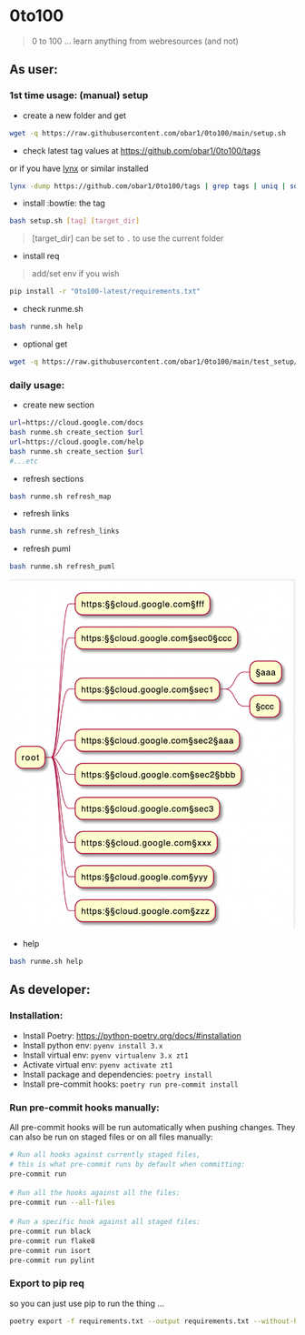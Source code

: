 # 0to100

> 0 to 100 ... learn anything from webresources (and not)

## As user:

### 1st time usage: (manual) setup

- create a new folder and get 

```bash
wget -q https://raw.githubusercontent.com/obar1/0to100/main/setup.sh
```

- check latest tag values at https://github.com/obar1/0to100/tags

or if you have [lynx](https://simple.wikipedia.org/wiki/Lynx_(web_browser)) or similar installed

```bash
lynx -dump https://github.com/obar1/0to100/tags | grep tags | uniq | sort
```

- install :bowtie: the tag

```bash
bash setup.sh [tag] [target_dir]
```
> [target_dir] can be set to `.` to use the current folder 

- install req
> add/set env if you wish

```bash
pip install -r "0to100-latest/requirements.txt"
```

- check runme.sh

```bash
bash runme.sh help 
```

- optional get

```bash
wget -q https://raw.githubusercontent.com/obar1/0to100/main/test_setup/.gitignore
```

### daily usage:

-  create new section

```bash
url=https://cloud.google.com/docs
bash runme.sh create_section $url
url=https://cloud.google.com/help
bash runme.sh create_section $url
#...etc
```
-  refresh sections

```bash
bash runme.sh refresh_map
```
-  refresh links

```bash
bash runme.sh refresh_links
```
-  refresh puml

```bash
bash runme.sh refresh_puml
```
![](2021-09-18-01-08-45.png)

- help

```bash
bash runme.sh help
```


## As developer:

### Installation:

* Install Poetry: <https://python-poetry.org/docs/#installation>
* Install python env: `pyenv install 3.x`
* Install virtual env: `pyenv virtualenv 3.x zt1`
* Activate virtual env: `pyenv activate zt1`
* Install package and dependencies: `poetry install`
* Install pre-commit hooks: `poetry run pre-commit install`

### Run pre-commit hooks manually:

All pre-commit hooks will be run automatically when pushing changes.
They can also be run on staged files or on all files manually:

```bash
# Run all hooks against currently staged files,
# this is what pre-commit runs by default when committing:
pre-commit run

# Run all the hooks against all the files:
pre-commit run --all-files

# Run a specific hook against all staged files:
pre-commit run black
pre-commit run flake8
pre-commit run isort
pre-commit run pylint
```

### Export to pip req

so you can just use pip  to run the thing ...

```bash
poetry export -f requirements.txt --output requirements.txt --without-hashes  
```
